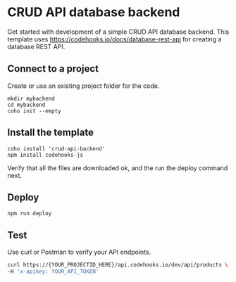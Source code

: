 # CRUD API database backend

Get started with development of a simple CRUD API database backend.
This template uses https://codehooks.io/docs/database-rest-api for creating a database REST API.

## Connect to a project

Create or use an existing project folder for the code.

```
mkdir mybackend
cd mybackend
coho init --empty
```

## Install the template

```
coho install 'crud-api-backend'
npm install codehooks-js
```
Verify that all the files are downloaded ok, and the run the deploy command next.

## Deploy

```
npm run deploy
```

## Test

Use curl or Postman to verify your API endpoints.

```bash
curl https://{YOUR_PROJECTID_HERE}/api.codehooks.io/dev/api/products \
-H 'x-apikey: YOUR_API_TOKEN'
```